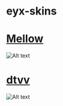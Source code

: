 # eyx-skins

# [Mellow](https://www.dropbox.com/scl/fi/k84ew5vsqubgts32237aj/mellow.osk?rlkey=bjdtm67smgygbsyyt8o20pkn6&dl=0)
![Alt text](https://i.imgur.com/S8LA8UY.jpg://full/path/to/img.jpg "Optional title")

# [dtvv](https://www.dropbox.com/scl/fi/24s170tsh2eeynxrv2l7i/dtvv.osk?rlkey=iyb8sptkk1hua2taskivebgw2&dl=0)
![Alt text](https://i.imgur.com/NBv2UbG.jpg://full/path/to/img.jpg "Optional title")
